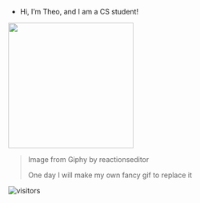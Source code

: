 - Hi, I’m Theo, and I am a CS student!

<img src="https://media.giphy.com/media/ule4vhcY1xEKQ/giphy.gif" width="250" height="250" />

> Image from Giphy by reactionseditor
>
> One day I will make my own fancy gif to replace it

![visitors](https://visitor-badge.glitch.me/badge?page_id=theopn&left_color=#CCF1FF&right_color=#B5EAD7)

<!---
theopn/theopn is a ✨ special ✨ repository because its `README.md` (this file) appears on your GitHub profile.
You can click the Preview link to take a look at your changes.
--->

